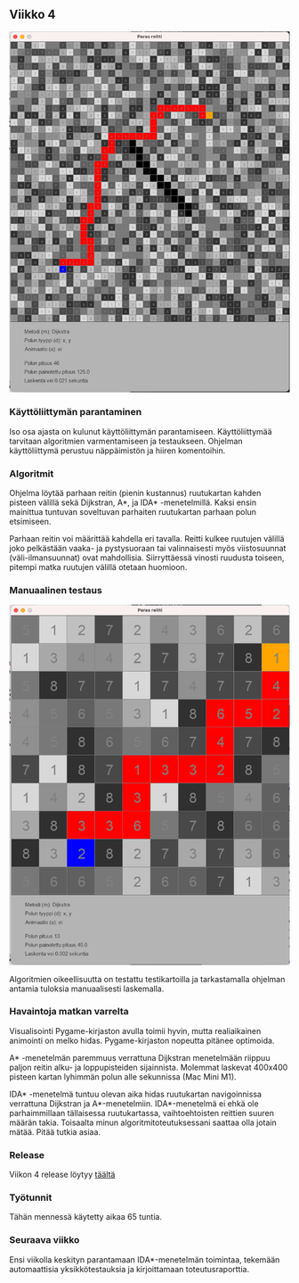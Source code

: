 ## Viikko 4

<img src="/dokumentaatio/png/viikko4.png" width="750">

### Käyttöliittymän parantaminen

Iso osa ajasta on kulunut käyttöliittymän parantamiseen.  Käyttöliittymää tarvitaan algoritmien varmentamiseen ja testaukseen.  Ohjelman käyttöliittymä perustuu näppäimistön ja hiiren komentoihin.

### Algoritmit

Ohjelma löytää parhaan reitin (pienin kustannus) ruutukartan kahden pisteen välillä sekä Dijkstran, A*, ja IDA* -menetelmillä.  Kaksi ensin mainittua tuntuvan soveltuvan parhaiten ruutukartan parhaan polun etsimiseen.

Parhaan reitin voi määrittää kahdella eri tavalla.  Reitti kulkee ruutujen välillä joko pelkästään vaaka- ja pystysuoraan tai valinnaisesti myös viistosuunnat (väli-ilmansuunnat) ovat mahdollisia.  Siirryttäessä vinosti ruudusta toiseen, pitempi matka ruutujen välillä otetaan huomioon.

### Manuaalinen testaus

<img src="/dokumentaatio/png/testikartta04.png" width="750">

Algoritmien oikeellisuutta on testattu testikartoilla ja tarkastamalla ohjelman antamia tuloksia manuaalisesti laskemalla.  

### Havaintoja matkan varrelta

Visualisointi Pygame-kirjaston avulla toimii hyvin, mutta realiaikainen animointi on melko hidas.  Pygame-kirjaston nopeutta pitänee optimoida.

A* -menetelmän paremmuus verrattuna Dijkstran menetelmään riippuu paljon reitin alku- ja loppupisteiden sijainnista.  Molemmat laskevat 400x400 pisteen kartan lyhimmän polun alle sekunnissa (Mac Mini M1).  

IDA* -menetelmä tuntuu olevan aika hidas ruutukartan navigoinnissa verrattuna Dijkstran ja A*-menetelmiin.  IDA*-menetelmä ei ehkä ole parhaimmillaan tällaisessa ruutukartassa, vaihtoehtoisten reittien suuren määrän takia.  Toisaalta minun algoritmitoteutuksessani saattaa olla jotain mätää.  Pitää tutkia asiaa.

### Release

Viikon 4 release löytyy [täältä](https://github.com/lautanal/tiralabra/releases/tag/VIIKKO4)

### Työtunnit

Tähän mennessä käytetty aikaa 65 tuntia.  

### Seuraava viikko

Ensi viikolla keskityn parantamaan IDA*-menetelmän toimintaa, tekemään automaattisia yksikkötestauksia ja kirjoittamaan toteutusraporttia.



